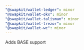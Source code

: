 ```yaml
---
"@swapkit/wallet-ledger": minor
"@swapkit/wallet-okx": minor
"@swapkit/wallet-talisman": minor
"@swapkit/wallet-trezor": minor
"@swapkit/wallet-wc": minor
---
```


Adds BASE support
